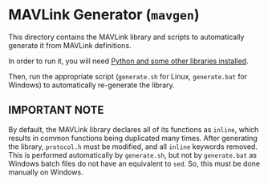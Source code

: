 # MAVLink Generator (`mavgen`)

This directory contains the MAVLink library and scripts to automatically generate it from MAVLink definitions.

In order to run it, you will need [Python and some other libraries installed](https://mavlink.io/en/getting_started/installation.html).

Then, run the appropriate script (`generate.sh` for Linux, `generate.bat` for Windows) to automatically re-generate the library.

## IMPORTANT NOTE

By default, the MAVLink library declares all of its functions as `inline`, which results in common functions being duplicated many times.
After generating the library, `protocol.h` must be modified, and all `inline` keywords removed.
This is performed automatically by `generate.sh`, but not by `generate.bat` as Windows batch files do not have an equivalent to `sed`. So, this must be done manually on Windows.
